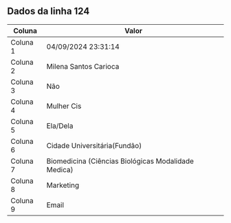 ## Dados da linha 124

| Coluna | Valor |
|--------|-------|
| Coluna 1 | 04/09/2024 23:31:14 |
| Coluna 2 | Milena Santos Carioca |
| Coluna 3 | Não |
| Coluna 4 | Mulher Cis |
| Coluna 5 | Ela/Dela |
| Coluna 6 | Cidade Universitária(Fundão) |
| Coluna 7 | Biomedicina (Ciências Biológicas Modalidade Medica) |
| Coluna 8 | Marketing |
| Coluna 9 | Email |
